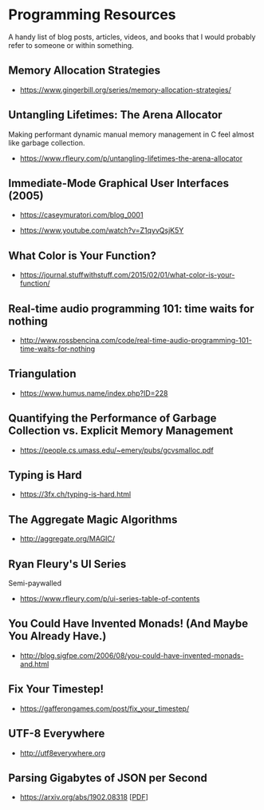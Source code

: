 # Programming Resources

A handy list of blog posts, articles, videos, and books that I would probably
refer to someone or within something.

## Memory Allocation Strategies
    
- https://www.gingerbill.org/series/memory-allocation-strategies/

## Untangling Lifetimes: The Arena Allocator

Making performant dynamic manual memory management in C feel almost like 
garbage collection.

- https://www.rfleury.com/p/untangling-lifetimes-the-arena-allocator

## Immediate-Mode Graphical User Interfaces (2005)

- https://caseymuratori.com/blog_0001

- https://www.youtube.com/watch?v=Z1qyvQsjK5Y

## What Color is Your Function?

- https://journal.stuffwithstuff.com/2015/02/01/what-color-is-your-function/

## Real-time audio programming 101: time waits for nothing

- http://www.rossbencina.com/code/real-time-audio-programming-101-time-waits-for-nothing

## Triangulation

- https://www.humus.name/index.php?ID=228

## Quantifying the Performance of Garbage Collection vs. Explicit Memory Management

- https://people.cs.umass.edu/~emery/pubs/gcvsmalloc.pdf

## Typing is Hard

- https://3fx.ch/typing-is-hard.html

## The Aggregate Magic Algorithms

- http://aggregate.org/MAGIC/

## Ryan Fleury's UI Series

Semi-paywalled

- https://www.rfleury.com/p/ui-series-table-of-contents

## You Could Have Invented Monads! (And Maybe You Already Have.)

- http://blog.sigfpe.com/2006/08/you-could-have-invented-monads-and.html

## Fix Your Timestep!

- https://gafferongames.com/post/fix_your_timestep/

## UTF-8 Everywhere

- http://utf8everywhere.org

## Parsing Gigabytes of JSON per Second

- https://arxiv.org/abs/1902.08318 [[PDF](https://arxiv.org/pdf/1902.08318)]

